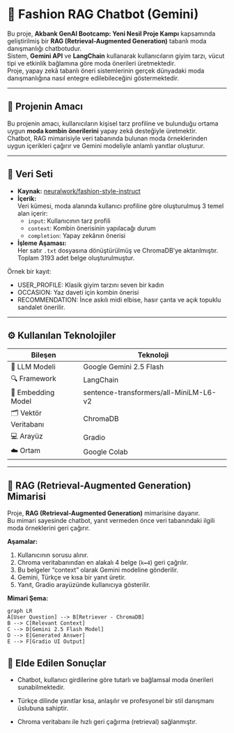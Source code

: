 # 🧥 Fashion RAG Chatbot (Gemini)

Bu proje, **Akbank GenAI Bootcamp: Yeni Nesil Proje Kampı** kapsamında geliştirilmiş bir **RAG (Retrieval-Augmented Generation)** tabanlı moda danışmanlığı chatbotudur.  
Sistem, **Gemini API** ve **LangChain** kullanarak kullanıcıların giyim tarzı, vücut tipi ve etkinlik bağlamına göre moda önerileri üretmektedir.  
Proje, yapay zekâ tabanlı öneri sistemlerinin gerçek dünyadaki moda danışmanlığına nasıl entegre edilebileceğini göstermektedir.

---

## 🎯 Projenin Amacı
Bu projenin amacı, kullanıcıların kişisel tarz profiline ve bulunduğu ortama uygun **moda kombin önerilerini** yapay zekâ desteğiyle üretmektir.  
Chatbot, RAG mimarisiyle veri tabanında bulunan moda örneklerinden uygun içerikleri çağırır ve Gemini modeliyle anlamlı yanıtlar oluşturur.

---

## 🧵 Veri Seti
- **Kaynak:** [neuralwork/fashion-style-instruct](https://huggingface.co/datasets/neuralwork/fashion-style-instruct)  
- **İçerik:**  
  Veri kümesi, moda alanında kullanıcı profiline göre oluşturulmuş 3 temel alan içerir:
  - `input`: Kullanıcının tarz profili  
  - `context`: Kombin önerisinin yapılacağı durum  
  - `completion`: Yapay zekânın önerisi  
- **İşleme Aşaması:**  
  Her satır `.txt` dosyasına dönüştürülmüş ve ChromaDB’ye aktarılmıştır.  
  Toplam 3193 adet belge oluşturulmuştur.  

Örnek bir kayıt:
- USER_PROFILE: Klasik giyim tarzını seven bir kadın
- OCCASION: Yaz daveti için kombin önerisi
- RECOMMENDATION: İnce askılı midi elbise, hasır çanta ve açık topuklu sandalet önerilir.

---
## ⚙️ Kullanılan Teknolojiler

| Bileşen | Teknoloji |
|----------|------------|
| 💬 LLM Modeli | Google Gemini 2.5 Flash |
| 🔍 Framework | LangChain |
| 🧠 Embedding Model | sentence-transformers/all-MiniLM-L6-v2 |
| 🗂️ Vektör Veritabanı | ChromaDB |
| 💻 Arayüz | Gradio |
| ☁️ Ortam | Google Colab |

---

## 🧩 RAG (Retrieval-Augmented Generation) Mimarisi

Proje, **RAG (Retrieval-Augmented Generation)** mimarisine dayanır.  
Bu mimari sayesinde chatbot, yanıt vermeden önce veri tabanındaki ilgili moda örneklerini geri çağırır.

**Aşamalar:**
1. Kullanıcının sorusu alınır.  
2. Chroma veritabanından en alakalı 4 belge (`k=4`) geri çağrılır.  
3. Bu belgeler “context” olarak Gemini modeline gönderilir.  
4. Gemini, Türkçe ve kısa bir yanıt üretir.  
5. Yanıt, Gradio arayüzünde kullanıcıya gösterilir.

**Mimari Şema:**

```mermaid
graph LR
A[User Question] --> B[Retriever - ChromaDB]
B --> C[Relevant Context]
C --> D[Gemini 2.5 Flash Model]
D --> E[Generated Answer]
E --> F[Gradio UI Output]
```

## 🧠 Elde Edilen Sonuçlar

- Chatbot, kullanıcı girdilerine göre tutarlı ve bağlamsal moda önerileri sunabilmektedir.

- Türkçe dilinde yanıtlar kısa, anlaşılır ve profesyonel bir stil danışmanı üslubuna sahiptir.

- Chroma veritabanı ile hızlı geri çağırma (retrieval) sağlanmıştır.

